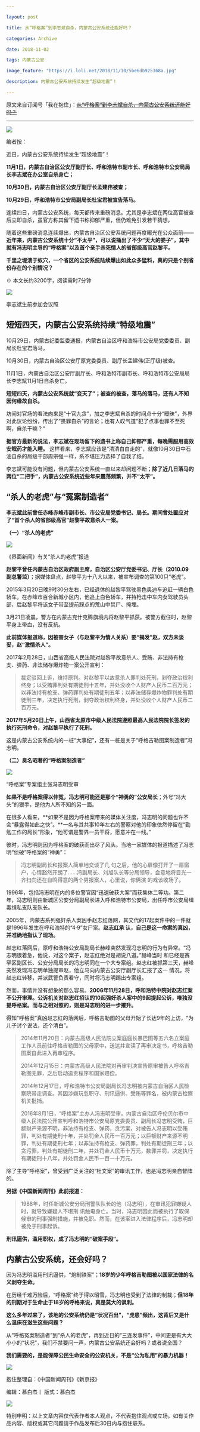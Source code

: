 ```yaml
---

layout: post

title: 从“呼格案”到李志斌自杀，内蒙古公安系统还能好吗？

categories: Archive

date: 2018-11-02

tags: 内蒙古公安

image_feature: "https://i.loli.net/2018/11/10/5be6db925368a.jpg"

description: 内蒙古公安系统持续发生“超级地震”！

---
```


原文来自订阅号「我在抱住」：~~[从“呼格案”到李志斌自杀，内蒙古公安系统还能好吗？](http://wechatscope.jmsc.hku.hk:8000/html?fn=gh_48ac2a3fcebf_2018-11-02_2247494449_SBq4F6wvQE.y.tar.gz)~~

---

![](https://i.loli.net/2018/11/10/5be6db925368a.jpg)

编者按：

近日，内蒙古公安系统持续发生“超级地震”！

**11月1日，内蒙古自治区公安厅副厅长、呼和浩特市副市长、呼和浩特市公安局局长李志斌在办公室自杀身亡；**

**10月30日，内蒙古自治区公安厅副厅长孟建伟被查；**

**10月29日，呼和浩特市公安局副局长杜宝君被宣告落马。**

连续四日，内蒙古公安系统，每天都传来重磅消息。尤其是李志斌在两位高官被查后立即自杀，虽官方称其留下遗书称抑郁严重，但仍难免引发若干猜想。

随着这些重磅消息连续爆出，内蒙古自治区公安系统问题再度曝光在公众面前——**近年来，内蒙古公安系统十分“不太平”，可以说捅出了不少“天大的娄子”，其中就有冯志明主导的“呼格案”以及首个亲手杀死情人的省部级高官赵黎平。**

**千里之堤溃于蚁穴，一个省区的公安系统陆续爆出如此众多猛料，真的只是个别省份存在的个别情况？**

☉ 本文长约3200字，阅读需时7分钟

![](https://i.loli.net/2018/11/10/5be6db9330637.jpg)

<figcaption>李志斌生前参加会议照</figcaption>

## 短短四天，内蒙古公安系统持续“特级地震”

10月29日，内蒙古纪委监委通报，内蒙古自治区呼和浩特市公安局党委委员、副局长杜宝君落马。

10月30日，内蒙古自治区公安厅原党委委员、副厅长孟建伟(正厅级)被查。

11月1日，内蒙古自治区公安厅副厅长、呼和浩特市副市长、呼和浩特市公安局局长李志斌11月1日自杀身亡。

**短短四天，内蒙古公安系统就“变天了”；被查的被查，落马的落马，还有人不知因何缘故自杀。**

坊间对官场的看法向来是“十官九贪”，加之李志斌自杀的时间点十分“暧昧”，外界对此议论纷纷，传出了“畏罪自杀”的言论；也有人叹气道“犯了点事也罪不至死啊，自杀干嘛？”

**据官方最新的说法，李志斌在现场留下的遗书上称自己抑郁严重，每晚需服用高效安眠药才能入睡。** 这样看来，李志斌应该是“清清白白走的”，就像10月30日中石油自杀的局级干部周宗强一样，系不堪压力选择了自我了结。

李志斌可能没有问题，但内蒙古公安系统一直以来却问题不断；**除了近几日落马的两位“二把手”，内蒙古公安系统近些年来震荡频繁，并不“太平”。**

## “杀人的老虎”与“冤案制造者”

**李志斌此前曾任赤峰赤峰市副市长、市公安局党委书记、局长。期间曾处置应对了“首个杀人的省部级高官”赵黎平故意杀人一案。**

**（一）“杀人的老虎”**

![](https://i.loli.net/2018/11/10/5be6db946d38b.jpg)

<figcaption>《界面新闻》有关“杀人的老虎”报道</figcaption>

**赵黎平曾任内蒙古自治区政府副主席，自治区公安厅党委书记、厅长（2010.09副总警监）**；据媒体盘点，赵黎平为十八大以来，被宣布调查的第100只“老虎”。

2015年3月20日晚9时30分左右，已经退休的赵黎平驾驶黑色奥迪车追赶一辆白色轿车。在赤峰市百合新城小区内，他追上白色轿车，并持枪击中车内女驾驶员头部，后赵黎平将该女子带至提前踩点的荒山中焚尸、掩埋。

3月21日凌晨，警方在内蒙古克什克腾旗境内将赵黎平抓获。被警方截住时，赵黎平身上带血，没有反抗。

**此前媒体报道称，因被害女子（与赵黎平为情人关系）要“揭发”赵，双方未谈妥，赵“激情杀人”。**

2017年2月28日，山西省高级人民法院对赵黎平故意杀人、受贿、非法持有枪支、弹药、非法储存爆炸物一案公开宣判：

> 裁定驳回上诉，维持原判。对赵黎平以故意杀人罪判处死刑，剥夺政治权利终身；以受贿罪判处有期徒刑十五年，并处没收个人财产人民币二百万元；以非法持有枪支、弹药罪判处有期徒刑五年；以非法储存爆炸物罪判处有期徒刑三年，决定执行死刑，剥夺政治权利终身，并处没收个人财产人民币二百万元。

**2017年5月26日上午，山西省太原市中级人民法院遵照最高人民法院院长签发的执行死刑命令，对赵黎平执行了死刑。**

这是内蒙古公安系统内的一桩“大事纪”，还有一桩是关于“呼格吉勒图案制造者”冯志明。

**（二）臭名昭著的“呼格案制造者”**

![](https://i.loli.net/2018/11/10/5be6db954f2bb.jpg)

<figcaption>“呼格案”专案组主张冯志明受审</figcaption>

**如果不是呼格案得以伸冤，冯志明可能还是那个“神勇的”公安局长**；外号“冯大头”的狠手，是他为人所不知的另一面。

在很多人看来，**如果不是因为呼格案带来的媒体关注度，冯志明的问题也许不会“暴露得如此之快”。**一名与其共事10年左右的警察对他的印象依然停留在“勤勉工作的局长”形象，“他可谓是警界一员干将，愿意冲在一线。”

彼时，冯志明则因为呼格案的破获而出尽了风头。当地一家媒体的报道描述了冯志明“侦破”呼格案的“神勇”：

> 冯志明副局长和报案人简单地交谈了几 句之后，他的心扉像打开了一扇窗户，心情豁然开朗了……冯副局长、刘旭队长等分局领导，会意地将目光一齐扫向还在自鸣得意的两个男报案人，心里说，你俩演 的戏该收场了。

1996年，包括冯志明在内的多位警官因“迅速破获大案”而获集体二等功。第二年，冯志明则由新城区公安分局副局长进入呼和浩特市公安局，出任呼市公安局缉毒缉私支队支队长。

2005年，内蒙古系列强奸杀人案凶手赵志红落网，其交代的17起案件中的一件就是1996年发生在呼和浩特的“4·9”女尸案。**赵志红承 认，自己是这一命案的真凶，并准确地指认了现场。**

赵志红落网后，原呼和浩特公安局副局长赫峰突然发现冯志明的行为有异常。“冯志明很着急，他说，对这个案子，赵志红绝对是胡说八道。”赫峰当时 和已经是赛罕区副区长、公安分局局长的冯志明同在一个大专案组。赵志红被抓第三天，赫峰突然发现冯志明单独提审赵，他立马向内蒙古公安厅副厅长汇报了这一 情况，将赵志红转移，并派武警负责看守，同时将冯志明踢出专案组。

然而，事情并没有想象的那么容易。**2006年11月28日，呼和浩特中院对赵志红案不公开审理。公诉机关对赵志红招认的10起强奸杀人案中的9起提起公诉，唯独没提呼格案。而与之相对照的，则是冯志明的进一步擢升。**

得知“呼格案”真凶赵志红的落网后，呼格吉勒图的父母开始了长达9年的上访，“为儿子讨个说法，还个清白”。

> 2014年11月20日：内蒙古高级人民法院立案庭庭长暴巴图等五六名立案庭工作人员前往呼格吉勒图的父母家中，送达并宣读了再审决定书，呼格吉勒图案自此进入再审程序。
>
> 2014年12月15日：内蒙古高级人民法院对再审判决宣告原审被告人呼格吉勒图无罪，之后启动追责程序和国家赔偿。
>
> 2014年12月17日，呼和浩特市公安局副局长冯志明被内蒙古自治区人民检察院带走调查。其因涉嫌玩忽职守、刑讯逼供、受贿等罪名，被内蒙古检察机关批捕。
>
> 2016年8月1日，“呼格案”主办人冯志明受审。内蒙古自治区呼伦贝尔市中级人民法院公开宣判呼和浩特市公安局原党委委员、副局长冯志明受贿，巨额财产来源不明，非法持有枪支、弹药，贪污案，对被告人冯志明以受贿罪，判处有期徒刑十年，并处罚金人民币一百万元；以巨额财产来源不明罪，判处有期徒刑七年；以非法持有枪支、弹药罪，判处有期徒刑三年；以贪污罪，判处有期徒刑二年，并处罚金人民币十万元，数罪并罚，决定执行有期徒刑十八年，并处罚金人民币一百一十万元。

除了主导“呼格案”，曾受到广泛关注的“杜文案”的审讯工作，也是冯志明亲自督阵的。

**另据《中国新闻周刊》此前报道：**

> 1988年，时任新城公安分局刑警队队长的他（冯志明），在审讯犯罪嫌疑人时，就导致嫌疑人不堪刑 讯触电身亡。当时，冯志明因此而被执行了取保候审的刑事强制措施，并被免职。然而，在该案进入法律程序后，冯志明却被免于刑事起诉。

**刑讯逼供，滥用职权，成了冯志明的“破案手段”。**

## 内蒙古公安系统，还会好吗？

因为冯志明滥用刑讯逼供，“炮制铁案”；**18岁的少年呼格吉勒图被以国家法律的名义剥夺生命。**

在历经千难万险后，“呼格案”终于得以昭雪，冯志明也受到了法律的制裁；**但18年的刑期对于生命止于18岁的呼格来说，真是莫大的讽刺。**

**这么多年过来了，该地的公安系统仍是“状况百出”，“虎患”频出，这背后又是什么温床在滋生这些问题？**

从“呼格冤案制造者”到“杀人的老虎”，再到近日的“三连发事件”，中间更是有大大小小的“状况”，我们不禁要问一声，内蒙古公安系统还会好吗？或者说全国？

**我们需要的，是能保障公民生命安全的公安机关，不是“公为私用”的暴力机器！**

![](https://i.loli.net/2018/11/10/5be6db956c71e.jpg)

抱住整理自：《中国新闻周刊》《新京报》

编辑：慕白杰丨 版式：慕白杰

![](https://i.loli.net/2018/11/10/5be6db96a0277.jpg)

特别申明：以上文章内容仅代表作者本人观点，不代表抱住观点或立场。如有关作品内容、版权或其它问题请于作品发布后30日内与抱住联系。
